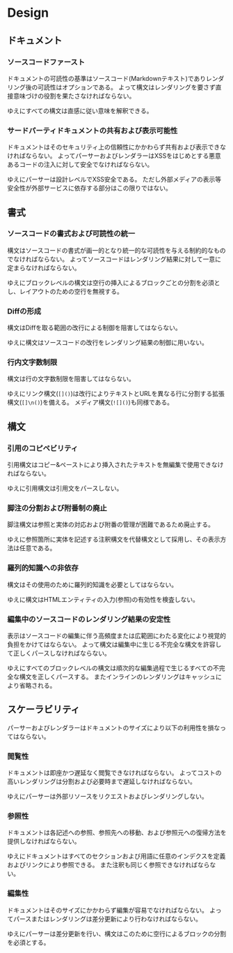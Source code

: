# Design

## ドキュメント

### ソースコードファースト

ドキュメントの可読性の基準はソースコード(Markdownテキスト)でありレンダリング後の可読性はオプションである。
よって構文はレンダリングを要さず直接意味づけの役割を果たさなければならない。

ゆえにすべての構文は直感に従い意味を解釈できる。

### サードパーティドキュメントの共有および表示可能性

ドキュメントはそのセキュリティ上の信頼性にかかわらず共有および表示できなければならない。
よってパーサーおよびレンダラーはXSSをはじめとする悪意あるコードの注入に対して安全でなければならない。

ゆえにパーサーは設計レベルでXSS安全である。
ただし外部メディアの表示等安全性が外部サービスに依存する部分はこの限りではない。

## 書式

### ソースコードの書式および可読性の統一

構文はソースコードの書式が画一的となり統一的な可読性を与える制約的なものでなければならない。
よってソースコードはレンダリング結果に対して一意に定まらなければならない。

ゆえにブロックレベルの構文は空行の挿入によるブロックごとの分割を必須とし、レイアウトのための空行を無視する。

### Diffの形成

構文はDiffを取る範囲の改行による制御を阻害してはならない。

ゆえに構文はソースコードの改行をレンダリング結果の制御に用いない。

### 行内文字数制限

構文は行の文字数制限を阻害してはならない。

ゆえにリンク構文(`[]()`)は改行によりテキストとURLを異なる行に分割する拡張構文(`[]\n()`)を備える。
メディア構文(`![]()`)も同様である。

## 構文

### 引用のコピペビリティ

引用構文はコピー&ペーストにより挿入されたテキストを無編集で使用できなければならない。

ゆえに引用構文は引用文をパースしない。

### 脚注の分割および附番制の廃止

脚注構文は参照と実体の対応および附番の管理が困難であるため廃止する。

ゆえに参照箇所に実体を記述する注釈構文を代替構文として採用し、その表示方法は任意である。

### 羅列的知識への非依存

構文はその使用のために羅列的知識を必要としてはならない。

ゆえに構文はHTMLエンティティの入力(参照)の有効性を検査しない。

### 編集中のソースコードのレンダリング結果の安定性

表示はソースコードの編集に伴う高頻度または広範囲にわたる変化により視覚的負担をかけてはならない。
よって構文は編集中に生じる不完全な構文を許容して正しくパースしなければならない。

ゆえにすべてのブロックレベルの構文は順次的な編集過程で生じるすべての不完全な構文を正しくパースする。
またインラインのレンダリングはキャッシュにより省略される。

## スケーラビリティ

パーサーおよびレンダラーはドキュメントのサイズにより以下の利用性を損なってはならない。

### 閲覧性

ドキュメントは即座かつ遅延なく閲覧できなければならない。
よってコストの高いレンダリングは分割および必要時まで遅延しなければならない。

ゆえにパーサーは外部リソースをリクエストおよびレンダリングしない。

### 参照性

ドキュメントは各記述への参照、参照先への移動、および参照元への復帰方法を提供しなければならない。

ゆえにドキュメントはすべてのセクションおよび用語に任意のインデクスを定義およびリンクにより参照できる。
また注釈も同じく参照できなければならない。

### 編集性

ドキュメントはそのサイズにかかわらず編集が容易でなければならない。
よってパースまたはレンダリングは差分更新により行わなければならない。

ゆえにパーサーは差分更新を行い、構文はこのために空行によるブロックの分割を必須とする。

